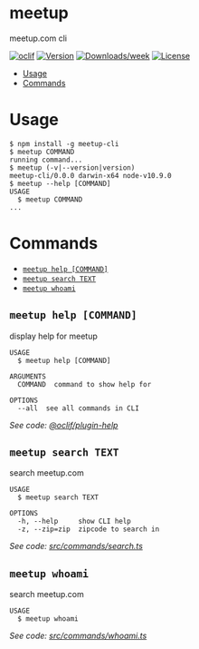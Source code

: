 meetup
======

meetup.com cli

[![oclif](https://img.shields.io/badge/cli-oclif-brightgreen.svg)](https://oclif.io)
[![Version](https://img.shields.io/npm/v/meetup.svg)](https://npmjs.org/package/meetup)
[![Downloads/week](https://img.shields.io/npm/dw/meetup.svg)](https://npmjs.org/package/meetup)
[![License](https://img.shields.io/npm/l/meetup.svg)](https://github.com/mwoods79/meetup/blob/master/package.json)

<!-- toc -->
* [Usage](#usage)
* [Commands](#commands)
<!-- tocstop -->
# Usage
<!-- usage -->
```sh-session
$ npm install -g meetup-cli
$ meetup COMMAND
running command...
$ meetup (-v|--version|version)
meetup-cli/0.0.0 darwin-x64 node-v10.9.0
$ meetup --help [COMMAND]
USAGE
  $ meetup COMMAND
...
```
<!-- usagestop -->
# Commands
<!-- commands -->
* [`meetup help [COMMAND]`](#meetup-help-command)
* [`meetup search TEXT`](#meetup-search-text)
* [`meetup whoami`](#meetup-whoami)

## `meetup help [COMMAND]`

display help for meetup

```
USAGE
  $ meetup help [COMMAND]

ARGUMENTS
  COMMAND  command to show help for

OPTIONS
  --all  see all commands in CLI
```

_See code: [@oclif/plugin-help](https://github.com/oclif/plugin-help/blob/v2.1.2/src/commands/help.ts)_

## `meetup search TEXT`

search meetup.com

```
USAGE
  $ meetup search TEXT

OPTIONS
  -h, --help     show CLI help
  -z, --zip=zip  zipcode to search in
```

_See code: [src/commands/search.ts](https://github.com/mwoods79/meetup-cli/blob/v0.0.0/src/commands/search.ts)_

## `meetup whoami`

search meetup.com

```
USAGE
  $ meetup whoami
```

_See code: [src/commands/whoami.ts](https://github.com/mwoods79/meetup-cli/blob/v0.0.0/src/commands/whoami.ts)_
<!-- commandsstop -->
